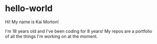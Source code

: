 # hello-world

Hi! My name is Kai Morton!

I'm 18 years old and I've been coding for 8 years! My repos are a portfolio of all the things I'm working on at the moment.
